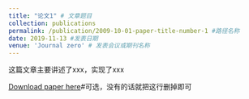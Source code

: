 ```yaml
---
title: "论文1" # 文章题目
collection: publications
permalink: /publication/2009-10-01-paper-title-number-1 #路径名称
date: 2019-11-13 #发表日期
venue: 'Journal zero' # 发表会议或期刊名称
---
```









这篇文章主要讲述了xxx，实现了xxx


[Download paper here](http://academicpages.github.io/files/paper1.pdf)#可选，没有的话就把这行删掉即可



